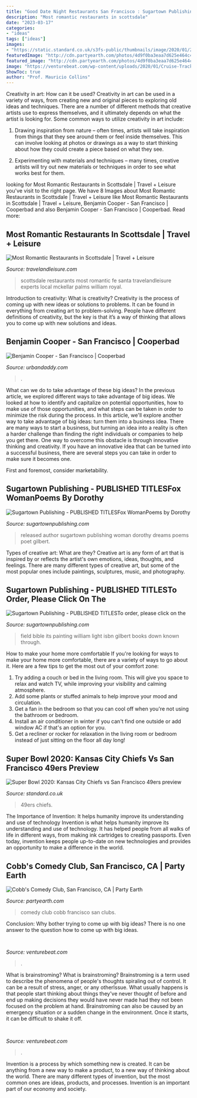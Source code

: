 ```yaml
---
title: "Good Date Night Restaurants San Francisco : Sugartown Publishing"
description: "Most romantic restaurants in scottsdale"
date: "2023-03-17"
categories:
- "ideas"
tags: ["ideas"]
images:
- "https://static.standard.co.uk/s3fs-public/thumbnails/image/2020/01/29/19/urn-publicid-ap.org-25c939cd4b6244d7980955b7a45b463a.jpg"
featuredImage: "http://cdn.partyearth.com/photos/4d9f0ba3eaa7d625e464c449a90a4112/cobbs-comedy-club_s345x230.jpg?1375035893"
featured_image: "http://cdn.partyearth.com/photos/4d9f0ba3eaa7d625e464c449a90a4112/cobbs-comedy-club_s345x230.jpg?1375035893"
image: "https://venturebeat.com/wp-content/uploads/2020/01/Cruise-Track-4-Inside-Vehicle.jpg?w=800"
ShowToc: true
author: "Prof. Mauricio Collins"
---
```



Creativity in art: How can it be used?
Creativity in art can be used in a variety of ways, from creating new and original pieces to exploring old ideas and techniques. There are a number of different methods that creative artists use to express themselves, and it ultimately depends on what the artist is looking for. Some common ways to utilize creativity in art include:
1. Drawing inspiration from nature – often times, artists will take inspiration from things that they see around them or feel inside themselves. This can involve looking at photos or drawings as a way to start thinking about how they could create a piece based on what they see.

2. Experimenting with materials and techniques – many times, creative artists will try out new materials or techniques in order to see what works best for them.

	

		
looking for Most Romantic Restaurants in Scottsdale | Travel + Leisure you've visit to the right page. We have 8 Images about Most Romantic Restaurants in Scottsdale | Travel + Leisure like Most Romantic Restaurants in Scottsdale | Travel + Leisure, Benjamin Cooper - San Francisco | Cooperbad and also Benjamin Cooper - San Francisco | Cooperbad. Read more:
		
    
## Most Romantic Restaurants In Scottsdale | Travel + Leisure

<img loading=lazy src="http://cdn-image.travelandleisure.com/sites/default/files/styles/1600x1000/public/local-experts-scottsdale-most-romantic-restaurants.jpg?itok=CpaUu8_b" onerror="this.onerror=null;this.src='https://tse3.mm.bing.net/th?id=OIP.lT3BMvO0TZrN-EH7RD_RLQHaHa&amp;pid=15.1';" alt="Most Romantic Restaurants in Scottsdale | Travel + Leisure">

_Source: travelandleisure.com_

>scottsdale restaurants most romantic fe santa travelandleisure experts local mckellar palms william royal. 

	

Introduction to creativity: What is creativity?
Creativity is the process of coming up with new ideas or solutions to problems. It can be found in everything from creating art to problem-solving. People have different definitions of creativity, but the key is that it’s a way of thinking that allows you to come up with new solutions and ideas.

    
## Benjamin Cooper - San Francisco | Cooperbad

<img loading=lazy src="https://static.urbandaddy.com/uploads/assets/image/articles/standard/942d9f74965da7fbe8dc37add7896e87.jpg" onerror="this.onerror=null;this.src='https://tse4.mm.bing.net/th?id=OIP.zgHc4voi7zfpAB2mP-p9IwHaEC&amp;pid=15.1';" alt="Benjamin Cooper - San Francisco | Cooperbad">

_Source: urbandaddy.com_

>. 

	

What can we do to take advantage of these big ideas?
In the previous article, we explored different ways to take advantage of big ideas. We looked at how to identify and capitalize on potential opportunities, how to make use of those opportunities, and what steps can be taken in order to minimize the risk during the process. In this article, we'll explore another way to take advantage of big ideas: turn them into a business idea.
There are many ways to start a business, but turning an idea into a reality is often a harder challenge than finding the right individuals or companies to help you get there. One way to overcome this obstacle is through innovative thinking and creativity. If you have an innovative idea that can be turned into a successful business, there are several steps you can take in order to make sure it becomes one. 

First and foremost, consider marketability.

    
## Sugartown Publishing - PUBLISHED TITLESFox WomanPoems By Dorothy

<img loading=lazy src="http://sugartownpublishing.com/yahoo_site_admin/assets/images/Bruce-Bagnell-cover_full_sm_2.216181027_std.jpg" onerror="this.onerror=null;this.src='https://tse4.mm.bing.net/th?id=OIP.GV1OAxI9aVyFeMwiHaMoHAAAAA&amp;pid=15.1';" alt="Sugartown Publishing - PUBLISHED TITLESFox WomanPoems by Dorothy">

_Source: sugartownpublishing.com_

>released author sugartown publishing woman dorothy dreams poems poet gilbert. 

	

Types of creative art: What are they?
Creative art is any form of art that is inspired by or reflects the artist's own emotions, ideas, thoughts, and feelings. There are many different types of creative art, but some of the most popular ones include paintings, sculptures, music, and photography.

    
## Sugartown Publishing - PUBLISHED TITLESTo Order, Please Click On The

<img loading=lazy src="http://sugartownpublishing.com/yahoo_site_admin/assets/images/Voices_from_the_Field_at_350_dpi.80123431_std.jpg" onerror="this.onerror=null;this.src='https://tse3.mm.bing.net/th?id=OIP.fjDD9v3ye_t8jggkGVyhbgHaLH&amp;pid=15.1';" alt="Sugartown Publishing - PUBLISHED TITLESTo order, please click on the">

_Source: sugartownpublishing.com_

>field bible its painting william light isbn gilbert books down known through. 

	

How to make your home more comfortable
If you're looking for ways to make your home more comfortable, there are a variety of ways to go about it. Here are a few tips to get the most out of your comfort zone: 
1. Try adding a couch or bed in the living room. This will give you space to relax and watch TV, while improving your visibility and calming atmosphere. 
2. Add some plants or stuffed animals to help improve your mood and circulation. 
3. Get a fan in the bedroom so that you can cool off when you're not using the bathroom or bedroom. 
4. Install an air conditioner in winter if you can't find one outside or add window AC if that's an option for you. 
5. Get a recliner or rocker for relaxation in the living room or bedroom instead of just sitting on the floor all day long!

    
## Super Bowl 2020: Kansas City Chiefs Vs San Francisco 49ers Preview

<img loading=lazy src="https://static.standard.co.uk/s3fs-public/thumbnails/image/2020/01/29/19/urn-publicid-ap.org-25c939cd4b6244d7980955b7a45b463a.jpg" onerror="this.onerror=null;this.src='https://tse2.mm.bing.net/th?id=OIP.rEoMYaGX5qf_ZhMcnUFingHaE8&amp;pid=15.1';" alt="Super Bowl 2020: Kansas City Chiefs vs San Francisco 49ers preview">

_Source: standard.co.uk_

>49ers chiefs. 

	

The Importance of Invention: It helps humanity improve its understanding and use of technology
Invention is what helps humanity improve its understanding and use of technology. It has helped people from all walks of life in different ways, from making ink cartridges to creating passports. Even today, invention keeps people up-to-date on new technologies and provides an opportunity to make a difference in the world.

    
## Cobb&#039;s Comedy Club, San Francisco, CA | Party Earth

<img loading=lazy src="http://cdn.partyearth.com/photos/4d9f0ba3eaa7d625e464c449a90a4112/cobbs-comedy-club_s345x230.jpg?1375035893" onerror="this.onerror=null;this.src='https://tse3.mm.bing.net/th?id=OIP.KnIDPTA1VKJ600ZhVdoIaAHaE8&amp;pid=15.1';" alt="Cobb&#039;s Comedy Club, San Francisco, CA | Party Earth">

_Source: partyearth.com_

>comedy club cobb francisco san clubs. 

	

Conclusion: Why bother trying to come up with big ideas?
There is no one answer to the question how to come up with big ideas.

    
## 

<img loading=lazy src="https://venturebeat.com/wp-content/uploads/2020/01/Cruise-Track-4-Inside-Vehicle.jpg?w=800" onerror="this.onerror=null;this.src='https://tse3.mm.bing.net/th?id=OIP.yrzj_xT8CPpaMnmsbaoxwAHaFj&amp;pid=15.1';" alt="">

_Source: venturebeat.com_

>. 

	

What is brainstroming?
What is brainstroming? Brainstroming is a term used to describe the phenomena of people's thoughts spiraling out of control. It can be a result of stress, anger, or any otherIssue. What usually happens is that people start thinking about things they've never thought of before and end up making decisions they would have never made had they not been focused on the problem at hand. Brainstroming can also be caused by an emergency situation or a sudden change in the environment. Once it starts, it can be difficult to shake it off.

    
## 

<img loading=lazy src="https://venturebeat.com/wp-content/uploads/2020/05/hp-spring-5.jpg" onerror="this.onerror=null;this.src='https://tse2.mm.bing.net/th?id=OIP.fXSXyjRlr5jTrM8LdxvxWQHaFj&amp;pid=15.1';" alt="">

_Source: venturebeat.com_

>. 

	

Invention is a process by which something new is created. It can be anything from a new way to make a product, to a new way of thinking about the world. There are many different types of invention, but the most common ones are ideas, products, and processes. Invention is an important part of our economy and society.

